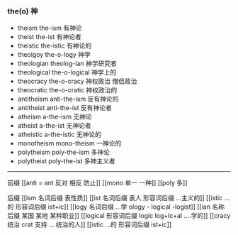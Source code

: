 ### the(o) 神

- theism the-ism 有神论
- theist the-ist 有神论者
- theistic the-istic 有神论的
- theolgoy the-o-logy 神学
- theologian theolog-ian 神学研究者
- theological the-o-logical 神学上的
- theocracy the-o-cracy 神权政治 僧侣政治
- theocratic the-o-cratic 神权政治的
- antitheism anti-the-ism 反有神论的
- antitheist anti-the-ist 反有神论者
- atheism a-the-ism 无神论
- atheist a-the-ist 无神论者
- atheistic a-the-istic 无神论的
- monotheism mono-theism 一神论的
- polytheism poly-the-ism 多神论
- polytheist poly-the-ist 多神主义者

---
前缀
[[anti = ant 反对 相反 防止]]
[[mono 单一 一种]]
[[poly 多]]

后缀
[[ism 名词后缀 表性质]]
[[ist  名词后缀 表人 形容词后缀 ...主义的]]
[[istic ...的 形容词后缀 ist+ic]]
[[logy 名词后缀   ...学 ology - logical -logist]]
[[ian 名称后缀 某国 某地 某种职业]]
[[logical  形容词后缀 logic  log+ic+al  ....学的]]
[[cracy 统治 crat 支持  ... 统治的人]]
[[istic ...的 形容词后缀 ist+ic]]
